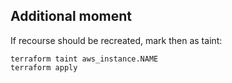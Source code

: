 ## Additional moment
If recourse should be recreated, mark then as taint:
```
terraform taint aws_instance.NAME
terraform apply
```

